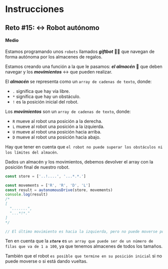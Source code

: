 # **Instrucciones**

## **Reto #15: ↔️ Robot autónomo**
#### **Medio**

Estamos programando unos `robots` llamados ***giftbot*** 🤖🎁 que navegan de forma autónoma por los almacenes de regalos.

Estamos creando una función a la que le pasamos: ***el almacén*** 🏬 que deben navegar y los ***movimientos*** ↔️ que pueden realizar.

El ***almacén*** se representa como un `array de cadenas de texto`, donde:

- `.` significa que hay vía libre.
- `*` significa que hay un obstáculo.
- `!` es la posición inicial del robot.

Los ***movimientos*** son un `array de cadenas de texto`, donde:

- `R` mueve al robot una posición a la derecha.
- `L` mueve al robot una posición a la izquierda.
- `U` mueve al robot una posición hacia arriba.
- `D` mueve al robot una posición hacia abajo.

Hay que tener en cuenta que `el robot no puede superar los obstáculos ni los límites del almacén`.

Dados un almacén y los movimientos, debemos devolver el array con la posición final de nuestro robot.

```js
const store = ['..!....', '...*.*.']

const movements = ['R', 'R', 'D', 'L']
const result = autonomousDrive(store, movements)
console.log(result)
/*
[
  ".......",
  "...*!*."
]
*/

// El último movimiento es hacia la izquierda, pero no puede moverse porque hay un obstáculo.
```

Ten en cuenta que la ***`store`*** es `un array que puede ser de un número de filas que va de 1 a 100`, ya que tenemos almacenes de todos los tamaños.

También que el robot `es posible que termine en su posición inicial` si no puede moverse o si está dando vueltas.